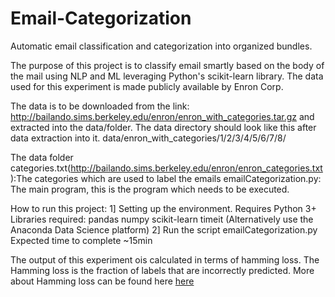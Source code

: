 # Email-Categorization
Automatic email classification and categorization into organized bundles.

The purpose of this project is to classify email smartly based on the body of the mail using NLP and ML leveraging Python's scikit-learn library. The data used for this experiment is made publicly available by Enron Corp.

The data is to be downloaded from the link: http://bailando.sims.berkeley.edu/enron/enron_with_categories.tar.gz and extracted into the data/folder. The data directory should look like this after data extraction into it. data/enron_with_categories/1/2/3/4/5/6/7/8/ 

The data folder categories.txt(http://bailando.sims.berkeley.edu/enron/enron_categories.txt):The categories which are used to label the emails emailCategorization.py: The main program, this is the program which needs to be executed.

How to run this project:
1] Setting up the environment. 
Requires Python 3+ Libraries required: pandas numpy scikit-learn timeit (Alternatively use the Anaconda Data Science platform) 
2] Run the script emailCategorization.py 
Expected time to complete ~15min

The output of this experiment ois calculated in terms of hamming loss. The Hamming loss is the fraction of labels that are incorrectly predicted. More about Hamming loss can be found here <a href="https://scikit-learn.org/stable/modules/generated/sklearn.metrics.hamming_loss.html#targetText=The%20Hamming%20loss%20is%20the%20fraction%20of%20labels%20that%20are%20incorrectly%20predicted">here </a>
